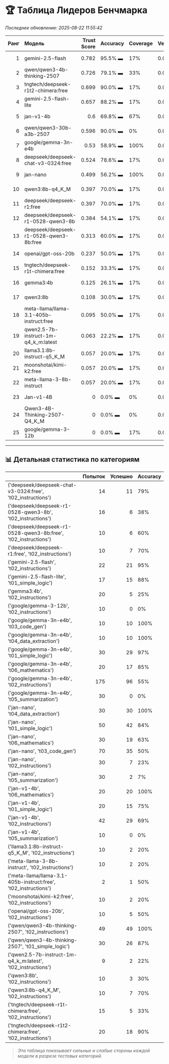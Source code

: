 # 🏆 Таблица Лидеров Бенчмарка

*Последнее обновление: 2025-08-22 11:55:42*

|   Ранг | Модель                                  |   Trust Score | Accuracy   | Coverage   | Verbosity   | Avg Time   |   Runs |
|-------:|:----------------------------------------|--------------:|:-----------|:-----------|:------------|:-----------|-------:|
|      1 | gemini-2.5-flash                        |         0.782 | 95.5% ▬    | 17%        | 0.0%        | 2,799 мс   |     22 |
|      2 | qwen/qwen3-4b-thinking-2507             |         0.726 | 79.1% ▬    | 33%        | 0.0%        | 16,953 мс  |    182 |
|      3 | tngtech/deepseek-r1t2-chimera:free      |         0.699 | 90.0% ▬    | 17%        | 0.0%        | 10,095 мс  |     20 |
|      4 | gemini-2.5-flash-lite                   |         0.657 | 88.2% ▬    | 17%        | 0.0%        | 1,346 мс   |     17 |
|      5 | jan-v1-4b                               |         0.6   | 69.8% ▬    | 67%        | 0.0%        | 29,280 мс  |     96 |
|      6 | qwen/qwen3-30b-a3b-2507                 |         0.596 | 90.0% ▬    | 0%         | 0.0%        | 12,018 мс  |     10 |
|      7 | google/gemma-3n-e4b                     |         0.53  | 58.9% ▬    | 100%       | 0.0%        | 1,017 мс   |    275 |
|      8 | deepseek/deepseek-chat-v3-0324:free     |         0.524 | 78.6% ▬    | 17%        | 0.0%        | 17,800 мс  |     14 |
|      9 | jan-nano                                |         0.499 | 56.2% ▬    | 100%       | 0.0%        | 276 мс     |    240 |
|     10 | qwen3:8b-q4_K_M                         |         0.397 | 70.0% ▬    | 17%        | 0.0%        | 20,712 мс  |     10 |
|     11 | deepseek/deepseek-r1:free               |         0.397 | 70.0% ▬    | 17%        | 0.0%        | 14,202 мс  |     10 |
|     12 | deepseek/deepseek-r1-0528-qwen3-8b      |         0.384 | 54.1% ▬    | 17%        | 0.0%        | 30,010 мс  |     37 |
|     13 | deepseek/deepseek-r1-0528-qwen3-8b:free |         0.313 | 60.0% ▬    | 17%        | 0.0%        | 15,843 мс  |     10 |
|     14 | openai/gpt-oss-20b                      |         0.237 | 50.0% ▬    | 17%        | 0.0%        | 15,224 мс  |     10 |
|     15 | tngtech/deepseek-r1t-chimera:free       |         0.152 | 33.3% ▬    | 17%        | 0.0%        | 8,978 мс   |     15 |
|     16 | gemma3:4b                               |         0.125 | 26.1% ▬    | 17%        | 0.0%        | 6,732 мс   |     23 |
|     17 | qwen3:8b                                |         0.108 | 30.0% ▬    | 17%        | 0.0%        | 12,895 мс  |     10 |
|     18 | meta-llama/llama-3.1-405b-instruct:free |         0.095 | 50.0% ▬    | 17%        | 0.0%        | 18,429 мс  |      2 |
|     19 | qwen2.5-7b-instruct-1m-q4_k_m:latest    |         0.063 | 22.2% ▬    | 17%        | 0.0%        | 2,669 мс   |      9 |
|     20 | llama3.1:8b-instruct-q5_K_M             |         0.057 | 20.0% ▬    | 17%        | 0.0%        | 3,002 мс   |     10 |
|     21 | moonshotai/kimi-k2:free                 |         0.057 | 20.0% ▬    | 17%        | 0.0%        | 4,072 мс   |     10 |
|     22 | meta-llama-3-8b-instruct                |         0.057 | 20.0% ▬    | 17%        | 0.0%        | 2,725 мс   |     10 |
|     23 | Jan-v1-4B                               |         0     | 0.0% ▬     | 0%         | 0.0%        | 8,946 мс   |      7 |
|     24 | Qwen3-4B-Thinking-2507-Q4_K_M           |         0     | 0.0% ▬     | 0%         | 0.0%        | 50,312 мс  |      1 |
|     25 | google/gemma-3-12b                      |         0     | 0.0% ▬     | 17%        | 0.0%        | 22,090 мс  |     10 |

---
## 📊 Детальная статистика по категориям

|                                                                 |   Попыток |   Успешно | Accuracy   |
|:----------------------------------------------------------------|----------:|----------:|:-----------|
| ('deepseek/deepseek-chat-v3-0324:free', 't02_instructions')     |        14 |        11 | 79%        |
| ('deepseek/deepseek-r1-0528-qwen3-8b', 't02_instructions')      |        16 |         6 | 38%        |
| ('deepseek/deepseek-r1-0528-qwen3-8b:free', 't02_instructions') |        10 |         6 | 60%        |
| ('deepseek/deepseek-r1:free', 't02_instructions')               |        10 |         7 | 70%        |
| ('gemini-2.5-flash', 't02_instructions')                        |        22 |        21 | 95%        |
| ('gemini-2.5-flash-lite', 't01_simple_logic')                   |        17 |        15 | 88%        |
| ('gemma3:4b', 't02_instructions')                               |        20 |         5 | 25%        |
| ('google/gemma-3-12b', 't02_instructions')                      |        10 |         0 | 0%         |
| ('google/gemma-3n-e4b', 't03_code_gen')                         |        10 |        10 | 100%       |
| ('google/gemma-3n-e4b', 't04_data_extraction')                  |        10 |        10 | 100%       |
| ('google/gemma-3n-e4b', 't01_simple_logic')                     |        30 |        29 | 97%        |
| ('google/gemma-3n-e4b', 't06_mathematics')                      |        20 |        17 | 85%        |
| ('google/gemma-3n-e4b', 't02_instructions')                     |       175 |        96 | 55%        |
| ('google/gemma-3n-e4b', 't05_summarization')                    |        30 |         0 | 0%         |
| ('jan-nano', 't04_data_extraction')                             |        30 |        30 | 100%       |
| ('jan-nano', 't01_simple_logic')                                |        50 |        42 | 84%        |
| ('jan-nano', 't06_mathematics')                                 |        30 |        19 | 63%        |
| ('jan-nano', 't03_code_gen')                                    |        70 |        35 | 50%        |
| ('jan-nano', 't02_instructions')                                |        30 |         7 | 23%        |
| ('jan-nano', 't05_summarization')                               |        30 |         2 | 7%         |
| ('jan-v1-4b', 't06_mathematics')                                |        20 |        20 | 100%       |
| ('jan-v1-4b', 't01_simple_logic')                               |        20 |        15 | 75%        |
| ('jan-v1-4b', 't02_instructions')                               |        42 |        29 | 69%        |
| ('jan-v1-4b', 't05_summarization')                              |        10 |         0 | 0%         |
| ('llama3.1:8b-instruct-q5_K_M', 't02_instructions')             |        10 |         2 | 20%        |
| ('meta-llama-3-8b-instruct', 't02_instructions')                |        10 |         2 | 20%        |
| ('meta-llama/llama-3.1-405b-instruct:free', 't02_instructions') |         2 |         1 | 50%        |
| ('moonshotai/kimi-k2:free', 't02_instructions')                 |        10 |         2 | 20%        |
| ('openai/gpt-oss-20b', 't02_instructions')                      |        10 |         5 | 50%        |
| ('qwen/qwen3-4b-thinking-2507', 't02_instructions')             |        49 |        49 | 100%       |
| ('qwen/qwen3-4b-thinking-2507', 't01_simple_logic')             |        30 |        26 | 87%        |
| ('qwen2.5-7b-instruct-1m-q4_k_m:latest', 't02_instructions')    |         9 |         2 | 22%        |
| ('qwen3:8b', 't02_instructions')                                |        10 |         3 | 30%        |
| ('qwen3:8b-q4_K_M', 't02_instructions')                         |        10 |         7 | 70%        |
| ('tngtech/deepseek-r1t-chimera:free', 't02_instructions')       |        15 |         5 | 33%        |
| ('tngtech/deepseek-r1t2-chimera:free', 't02_instructions')      |        20 |        18 | 90%        |

> _Эта таблица показывает сильные и слабые стороны каждой модели в разрезе тестовых категорий._